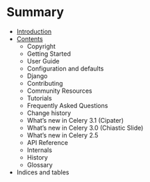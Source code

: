 # Summary

* [Introduction](README.md)
* [Contents](contents.md)
   * Copyright
   * Getting Started
   * User Guide
   * Configuration and defaults
   * Django
   * Contributing
   * Community Resources
   * Tutorials
   * Frequently Asked Questions
   * Change history
   * What’s new in Celery 3.1 (Cipater)
   * What’s new in Celery 3.0 (Chiastic Slide)
   * What’s new in Celery 2.5
   * API Reference
   * Internals
   * History
   * Glossary
* Indices and tables

